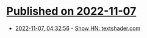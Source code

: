 # [Published on 2022-11-07](index.md)

* [2022-11-07, 04:32:56](https://news.ycombinator.com/item?id=33501177) - [Show HN: textshader.com](https://textshader.com)

